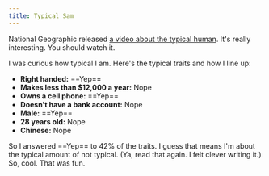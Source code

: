 ```yaml
---
title: Typical Sam
---
```


National Geographic released [a video about the typical human](http://news.yahoo.com/s/yblog_thelookout/20110303/us_yblog_thelookout/the-most-typical-face-on-the-planet). It's really interesting. You should watch it.

I was curious how typical I am. Here's the typical traits and how I line up:

* **Right handed:** ==Yep==
* **Makes less than $12,000 a year:** Nope
* **Owns a cell phone:** ==Yep==
* **Doesn't have a bank account:** Nope
* **Male:** ==Yep==
* **28 years old:** Nope
* **Chinese:** Nope


So I answered ==Yep== to 42% of the traits. I guess that means I'm about the typical amount of not typical. (Ya, read that again. I felt clever writing it.) So, cool. That was fun.

